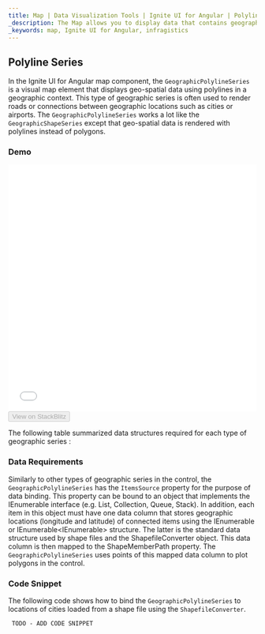 ```yaml
---
title: Map | Data Visualization Tools | Ignite UI for Angular | Polyline Series | Infragistics
_description: The Map allows you to display data that contains geographic locations from view models or geo-spatial data loaded from shape files on geographic imagery maps.View the demo, dependencies, usage and toolbar for more information. 
_keywords: map, Ignite UI for Angular, infragistics
---
```


## Polyline Series

In the Ignite UI for Angular map component, the `GeographicPolylineSeries` is a visual map element that displays geo-spatial data using polylines in a geographic context. This type of geographic series is often used to render roads or connections between geographic locations such as cities or airports. The `GeographicPolylineSeries` works a lot like the `GeographicShapeSeries` except that geo-spatial data is rendered with polylines instead of polygons.

### Demo

<div class="sample-container" style="height: 500px">
    <iframe id="map-geographic-polyline-series-iframe" src='{environment:demosBaseUrl}/maps/map-geographic-polyline-series' width="100%" height="100%" seamless frameBorder="0" onload="onSampleIframeContentLoaded(this);"></iframe>
</div>
<div>
    <button data-localize="stackblitz" disabled class="stackblitz-btn"   data-iframe-id="map-geographic-polyline-series-iframe" data-demos-base-url="{environment:demosBaseUrl}">View on StackBlitz
    </button>
</div>

<div class="divider--half"></div>

The following table summarized data structures required for each type of geographic series :

### Data Requirements

Similarly to other types of geographic series in the control, the `GeographicPolylineSeries` has the `ItemsSource` property for the purpose of data binding. This property can be bound to an object that implements the IEnumerable interface (e.g. List, Collection, Queue, Stack). In addition, each item in this object must have one data column that stores geographic locations (longitude and latitude) of connected items using the IEnumerable<Point> or IEnumerable&lt;IEnumerable<Point>> structure. The latter is the standard data structure used by shape files and the ShapefileConverter object. This data column is then mapped to the ShapeMemberPath property. The `GeographicPolylineSeries` uses points of this mapped data column to plot polygons in the control.

### Code Snippet

The following code shows how to bind the `GeographicPolylineSeries` to locations of cities loaded from a shape file using the `ShapefileConverter`.

<!-- Angular -->

```html
 TODO - ADD CODE SNIPPET
```

```typescript

```
